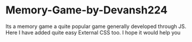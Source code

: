 # Memory-Game-by-Devansh224
Its a memory game a quite popular game generally developed through JS. Here I have added quite easy External CSS too. I hope it would help you

